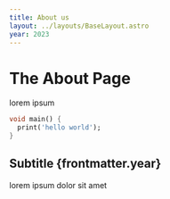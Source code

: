 ```yaml
---
title: About us
layout: ../layouts/BaseLayout.astro
year: 2023
---
```


# The About Page

lorem ipsum

```dart
void main() {
  print('hello world');
}
```

## Subtitle {frontmatter.year}

lorem ipsum dolor sit amet

